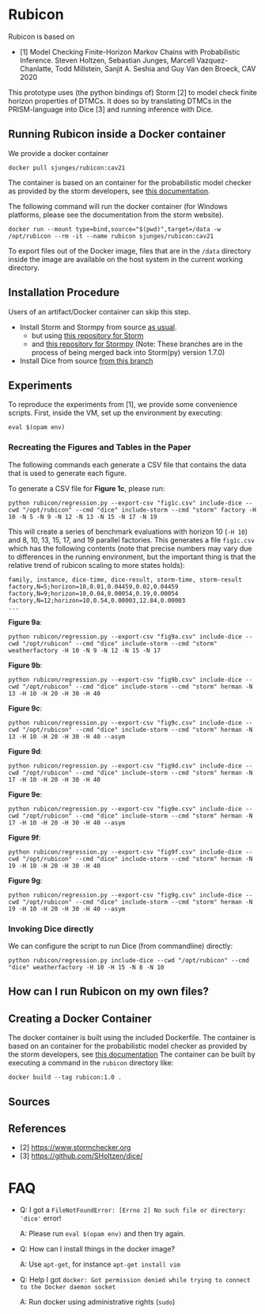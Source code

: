 # Rubicon

Rubicon is based on 

- [1] Model Checking Finite-Horizon Markov Chains with Probabilistic Inference. Steven Holtzen, Sebastian Junges, Marcell Vazquez-Chanlatte, Todd Millstein, Sanjit A. Seshia and Guy Van den Broeck, CAV 2020

This prototype uses (the python bindings of) Storm [2] to model check finite horizon properties of DTMCs. It does so by translating DTMCs in the PRISM-language into Dice [3] and running inference with Dice.

## Running Rubicon inside a Docker container

We provide a docker container

```
docker pull sjunges/rubicon:cav21
```

The container is based on an container for the probabilistic model checker as provided by the storm developers, 
see [this documentation](https://www.stormchecker.org/documentation/obtain-storm/docker.html).

The following command will run the docker container (for Windows platforms, please see the documentation from the storm website).
```
docker run --mount type=bind,source="$(pwd)",target=/data -w /opt/rubicon --rm -it --name rubicon sjunges/rubicon:cav21
```
To export files out of the Docker image,
files that are in the `/data` directory inside the image are available on the host system in the current working directory.

## Installation Procedure

Users of an artifact/Docker container can skip this step.

- Install Storm and Stormpy from source [as usual](https://moves-rwth.github.io/stormpy/installation.html).
    - but using [this repository for Storm](https://github.com/sjunges/storm/tree/prismlang-sim)
    - and [this repository for Stormpy](https://github.com/sjunges/stormpy/tree/prismlang-sim)
    (Note: These branches are in the process of being merged back into Storm(py) version 1.7.0)
- Install Dice from source [from this branch](https://github.com/SHoltzen/dice/tree/symbolic)

## Experiments
To reproduce the experiments from [1], we provide some convenience scripts. First, inside the VM, 
set up the environment by executing:

```
eval $(opam env)
```

### Recreating the Figures and Tables in the Paper
The following commands each generate a CSV file that contains the data that is used to generate each figure. 

To generate a CSV file for **Figure 1c**, please run:

```
python rubicon/regression.py --export-csv "fig1c.csv" include-dice --cwd "/opt/rubicon" --cmd "dice" include-storm --cmd "storm" factory -H 10 -N 5 -N 9 -N 12 -N 13 -N 15 -N 17 -N 19
```
This will create a series of benchmark evaluations with horizon 10 (`-H 10`) and 8, 10, 13, 15, 17, and 19 parallel factories. This generates a file `fig1c.csv` which has the following contents (note that precise numbers may vary due to differences in the running environment, but the important thing is that the relative trend of rubicon scaling to more states holds):
```
family, instance, dice-time, dice-result, storm-time, storm-result
factory,N=5;horizon=10,0.01,0.04459,0.02,0.04459
factory,N=9;horizon=10,0.04,0.00054,0.19,0.00054
factory,N=12;horizon=10,0.54,0.00003,12.84,0.00003
...
```

**Figure 9a**: 
```
python rubicon/regression.py --export-csv "fig9a.csv" include-dice --cwd "/opt/rubicon" --cmd "dice" include-storm --cmd "storm" weatherfactory -H 10 -N 9 -N 12 -N 15 -N 17
```

**Figure 9b**:
```
python rubicon/regression.py --export-csv "fig9b.csv" include-dice --cwd "/opt/rubicon" --cmd "dice" include-storm --cmd "storm" herman -N 13 -H 10 -H 20 -H 30 -H 40
```

**Figure 9c**:
```
python rubicon/regression.py --export-csv "fig9c.csv" include-dice --cwd "/opt/rubicon" --cmd "dice" include-storm --cmd "storm" herman -N 13 -H 10 -H 20 -H 30 -H 40 --asym
```

**Figure 9d**:
```
python rubicon/regression.py --export-csv "fig9d.csv" include-dice --cwd "/opt/rubicon" --cmd "dice" include-storm --cmd "storm" herman -N 17 -H 10 -H 20 -H 30 -H 40
```

**Figure 9e**:
```
python rubicon/regression.py --export-csv "fig9e.csv" include-dice --cwd "/opt/rubicon" --cmd "dice" include-storm --cmd "storm" herman -N 17 -H 10 -H 20 -H 30 -H 40 --asym
```

**Figure 9f**:
```
python rubicon/regression.py --export-csv "fig9f.csv" include-dice --cwd "/opt/rubicon" --cmd "dice" include-storm --cmd "storm" herman -N 19 -H 10 -H 20 -H 30 -H 40
```

**Figure 9g**:
```
python rubicon/regression.py --export-csv "fig9g.csv" include-dice --cwd "/opt/rubicon" --cmd "dice" include-storm --cmd "storm" herman -N 19 -H 10 -H 20 -H 30 -H 40 --asym
```



### Invoking Dice directly

We can configure the script to run Dice (from commandline) directly:
```
python rubicon/regression.py include-dice --cwd "/opt/rubicon" --cmd "dice" weatherfactory -H 10 -H 15 -N 8 -N 10 
```


## How can I run Rubicon on my own files?



## Creating a Docker Container

The docker container is built using the included Dockerfile. 
The container is based on an container for the probabilistic model checker as provided by the storm developers, 
see [this documentation](https://www.stormchecker.org/documentation/obtain-storm/docker.html)
The container can be built by executing a command in the `rubicon` directory like:

```
docker build --tag rubicon:1.0 .
```

## Sources

## References
- [2] https://www.stormchecker.org
- [3] https://github.com/SHoltzen/dice/


# FAQ

* Q: I got a `FileNotFoundError: [Errno 2] No such file or directory: 'dice'` error!
  
  A: Please run `eval $(opam env)` and then try again.
* Q: How can I install things in the docker image?
   
   A: Use `apt-get`, for instance `apt-get install vim`

* Q: Help I got `docker: Got permission denied while trying to connect to the Docker daemon socket`

  A: Run docker using administrative rights (`sudo`)
